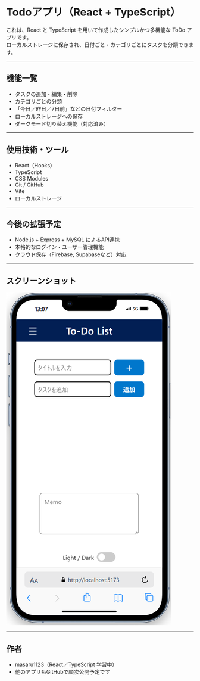 # Todoアプリ（React + TypeScript）

これは、React と TypeScript を用いて作成したシンプルかつ多機能な ToDo アプリです。  
ローカルストレージに保存され、日付ごと・カテゴリごとにタスクを分類できます。

---

##  機能一覧

- タスクの追加・編集・削除
- カテゴリごとの分類
- 「今日／昨日／7日前」などの日付フィルター
- ローカルストレージへの保存
- ダークモード切り替え機能（対応済み）

---

##  使用技術・ツール

- React（Hooks）
- TypeScript
- CSS Modules
- Git / GitHub
- Vite
- ローカルストレージ

---

##  今後の拡張予定

- Node.js + Express + MySQL によるAPI連携
- 本格的なログイン・ユーザー管理機能
- クラウド保存（Firebase, Supabaseなど）対応

---

## スクリーンショット

![Todoアプリ画面](./public/screenshot.png)

---

##  作者

- masaru1123（React／TypeScript 学習中）
- 他のアプリもGitHubで順次公開予定です

